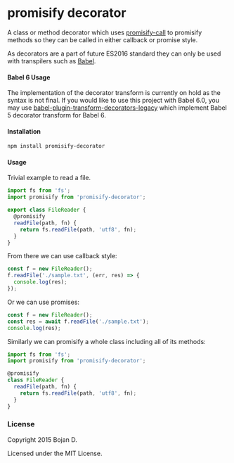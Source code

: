 # promisify decorator

A class or method decorator which uses [promisify-call](https://github.com/bajand/promisify-call) to
promisify methods so they can be called in either callback or promise style.

As decorators are a part of future ES2016 standard they can only be used with transpilers such
as [Babel](http://babeljs.io).

#### Babel 6 Usage

The implementation of the decorator transform is currently on hold as the syntax
is not final. If you would like to use this project with Babel 6.0, you may use
[babel-plugin-transform-decorators-legacy](https://github.com/loganfsmyth/babel-plugin-transform-decorators-legacy)
which implement Babel 5 decorator transform for Babel 6.

#### Installation

```sh
npm install promisify-decorator
```

#### Usage

Trivial example to read a file.

```js
import fs from 'fs';
import promisify from 'promisify-decorator';

export class FileReader {
  @promisify
  readFile(path, fn) {
    return fs.readFile(path, 'utf8', fn);
  }
}
```

From there we can use callback style:

```js
const f = new FileReader();
f.readFile('./sample.txt', (err, res) => {
  console.log(res);
});
```

Or we can use promises:

```js
const f = new FileReader();
const res = await f.readFile('./sample.txt');
console.log(res);
```

Similarly we can promisify a whole class including all of its methods:

```js
import fs from 'fs';
import promisify from 'promisify-decorator';

@promisify
class FileReader {
  readFile(path, fn) {
    return fs.readFile(path, 'utf8', fn);
  }
}
```

### License

Copyright 2015 Bojan D.

Licensed under the MIT License.
